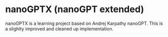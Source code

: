 # nanoGPTX (nanoGPT extended)

nanoGPTX is a learning project based on Andrej Karpathy nanoGPT. This is a slighlty improved and cleaned up implementation.
